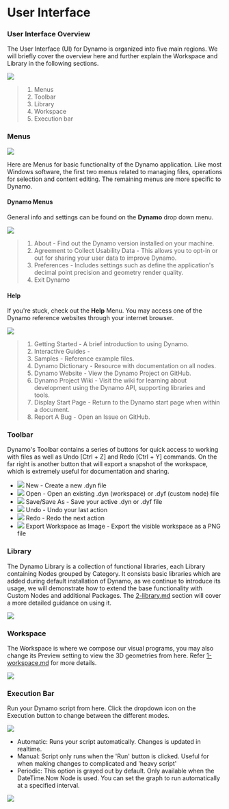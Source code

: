 # User Interface

### User Interface Overview

The User Interface (UI) for Dynamo is organized into five main regions. We will briefly cover the overview here and further explain the Workspace and Library in the following sections.

![](images/userinterface-ui.jpg)

> 1. Menus
> 2. Toolbar
> 3. Library
> 4. Workspace
> 5. Execution bar

### Menus

![](../.gitbook/assets/userinterface-menu\(1\).jpg)

Here are Menus for basic functionality of the Dynamo application. Like most Windows software, the first two menus related to managing files, operations for selection and content editing. The remaining menus are more specific to Dynamo.

#### Dynamo Menus

General info and settings can be found on the **Dynamo** drop down menu.

![](images/userinterface-dynamomenu.jpg)

> 1. About - Find out the Dynamo version installed on your machine.
> 2. Agreement to Collect Usability Data - This allows you to opt-in or out for sharing your user data to improve Dynamo.
> 3. Preferences - Includes settings such as define the application's decimal point precision and geometry render quality.
> 4. Exit Dynamo

#### Help

If you're stuck, check out the **Help** Menu. You may access one of the Dynamo reference websites through your internet browser.

![](images/userinterface-helpmenu.jpg)

> 1. Getting Started - A brief introduction to using Dynamo.
> 2. Interactive Guides -
> 3. Samples - Reference example files.
> 4. Dynamo Dictionary - Resource with documentation on all nodes.
> 5. Dynamo Website - View the Dynamo Project on GitHub.
> 6. Dynamo Project Wiki - Visit the wiki for learning about development using the Dynamo API, supporting libraries and tools.
> 7. Display Start Page - Return to the Dynamo start page when within a document.
> 8. Report A Bug - Open an Issue on GitHub.

### Toolbar

Dynamo's Toolbar contains a series of buttons for quick access to working with files as well as Undo \[Ctrl + Z] and Redo \[Ctrl + Y] commands. On the far right is another button that will export a snapshot of the workspace, which is extremely useful for documentation and sharing.

* ![](images/userinterface-newfile.jpg) New - Create a new .dyn file
* ![](images/userinterface-open.jpg) Open - Open an existing .dyn (workspace) or .dyf (custom node) file
* ![](images/userinterface-save.jpg) Save/Save As - Save your active .dyn or .dyf file
* ![](images/userinterface-undo.jpg) Undo - Undo your last action
* ![](images/userinterface-redo.jpg) Redo - Redo the next action
* ![](images/userinterface-screenshot.jpg) Export Workspace as Image - Export the visible workspace as a PNG file

### Library

The Dynamo Library is a collection of functional libraries, each Library containing Nodes grouped by Category. It consists basic libraries which are added during default installation of Dynamo, as we continue to introduce its usage, we will demonstrate how to extend the base functionality with Custom Nodes and additional Packages. The [2-library.md](2-library.md "mention") section will cover a more detailed guidance on using it.

![](images/userinterface-library.jpg)

### Workspace

The Workspace is where we compose our visual programs, you may also change its Preview setting to view the 3D geometries from here. Refer [1-workspace.md](1-workspace.md "mention") for more details.

![](images/userinterface-workspace.gif)

### Execution Bar

Run your Dynamo script from here. Click the dropdown icon on the Execution button to change between the different modes.

![](images/userinterface-executionbar.gif)

* Automatic: Runs your script automatically. Changes is updated in realtime.
* Manual: Script only runs when the 'Run' button is clicked. Useful for when making changes to complicated and 'heavy script'
* Periodic: This option is grayed out by default. Only available when the DateTime.Now Node is used. You can set the graph to run automatically at a specified interval.

![](images/userinterface-executionbarDateTimenode.jpg)
